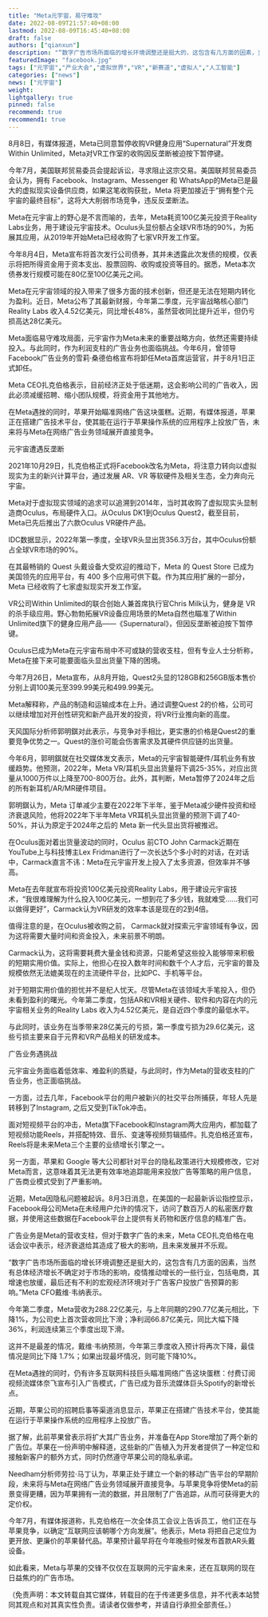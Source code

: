 ```yaml
---
title: "Meta元宇宙，易守难攻"
date: 2022-08-09T21:57:40+08:00
lastmod: 2022-08-09T16:45:40+08:00
draft: false
authors: ["qianxun"]
description: "“数字广告市场所面临的增长环境调整还是挺大的，这包含有几方面的因素，当然有总体经济增长不确定对于市场的影响，疫情推动增长的一些行业，包括电商，其增速也放缓，最后还有不利的宏观经济环境对于广告客户投放广告预算的影响。”Meta CFO戴维·韦纳表示。"
featuredImage: "facebook.jpg"
tags: ["元宇宙","产业大会","虚拟世界","VR","新赛道","虚拟人","人工智能"]
categories: ["news"]
news: ["元宇宙"]
weight: 
lightgallery: true
pinned: false
recommend: true
recommend1: true
---
```


8月8日，有媒体报道，Meta已同意暂停收购VR健身应用“Supernatural”开发商Within Unlimited，Meta对VR工作室的收购因反垄断被迫按下暂停键。

今年7月，美国联邦贸易委员会提起诉讼，寻求阻止这宗交易。美国联邦贸易委员会认为，拥有 Facebook、Instagram、Messenger 和 WhatsApp的Meta已是最大的虚拟现实设备供应商，如果这笔收购获批，Meta 将更加接近于“拥有整个元宇宙的最终目标”，这将大大削弱市场竞争，违反反垄断法。

Meta在元宇宙上的野心是不言而喻的，去年，Meta耗资100亿美元投资于Reality Labs业务，用于建设元宇宙技术。Oculus头显份额占全球VR市场的90%，为拓展其应用，从2019年开始Meta已经收购了七家VR开发工作室。

今年8月4日，Meta宣布将首次发行公司债券，其并未透露此次发债的规模，仅表示将把所得资金用于资本支出、股票回购、收购或投资等目的。据悉，Meta本次债券发行规模可能在80亿至100亿美元之间。

Meta在元宇宙领域的投入带来了很多方面的技术创新，但还是无法在短期内转化为盈利。近日，Meta公布了其最新财报，今年第二季度，元宇宙战略核心部门Reality Labs 收入4.52亿美元，同比增长48%，虽然营收同比提升近半，但仍亏损高达28亿美元。

Meta面临易守难攻局面，元宇宙作为Meta未来的重要战略方向，依然还需要持续投入。与此同时，作为利润支柱的广告业务也面临挑战。今年6月，曾领导Facebook广告业务的雪莉·桑德伯格宣布将卸任Meta首席运营官，并于8月1日正式卸任。

Meta CEO扎克伯格表示，目前经济正处于低迷期，这会影响公司的广告收入，因此必须减缓招聘、缩小团队规模，将资金用于其他地方。

在Meta遇挫的同时，苹果开始瞄准网络广告这块蛋糕。近期，有媒体报道，苹果正在搭建广告技术平台，使其能在运行于苹果操作系统的应用程序上投放广告，未来将与Meta在网络广告业务领域展开直接竞争。

元宇宙遭遇反垄断

2021年10月29日，扎克伯格正式将Facebook改名为Meta，将注意力转向以虚拟现实为主的新兴计算平台，通过发展 AR、VR 等软硬件及相关生态，全力奔向元宇宙。

Meta对于虚拟现实领域的追求可以追溯到2014年，当时其收购了虚拟现实头显制造商Oculus，布局硬件入口。从Oculus DK1到Oculus Quest2，截至目前，Meta已先后推出了六款Oculus VR硬件产品。

IDC数据显示，2022年第一季度，全球VR头显出货356.3万台，其中Oculus份额占全球VR市场的90%。

在其最畅销的 Quest 头戴设备大受欢迎的推动下，Meta 的 Quest Store 已成为美国领先的应用平台，有 400 多个应用可供下载。作为其应用扩展的一部分，Meta 已经收购了七家虚拟现实开发工作室。

VR公司Within Unlimited的联合创始人兼首席执行官Chris Milk认为，健身是 VR 的杀手级应用。野心勃勃拓展VR设备应用场景的Meta自然也瞄准了Within Unlimited旗下的健身应用产品——《Supernatural》，但因反垄断被迫按下暂停键。

Oculus已成为Meta在元宇宙布局中不可或缺的营收支柱，但有专业人士分析称，Meta在接下来可能要面临头显出货量下降的困境。

今年7月26日，Meta宣布，从8月开始，Quest2头显的128GB和256GB版本售价分别上调100美元至399.99美元和499.99美元。

Meta解释称，产品的制造和运输成本在上升。通过调整Quest 2的价格，公司可以继续增加对开创性研究和新产品开发的投资，将VR行业推向新的高度。

天风国际分析师郭明錤对此表示，与竞争对手相比，更实惠的价格是Quest2的重要竞争优势之一。Quest的涨价可能会伤害需求及其硬件供应链的出货量。

今年6月，郭明錤就在社交媒体发文表示，Meta的元宇宙智能硬件/耳机业务有放缓趋势。他预测，2022年，Meta VR/耳机头显出货量将下调25-35%，对应出货量从1000万件以上降至700-800万台。此外，其判断，Meta暂停了2024年之后的所有新耳机/AR/MR硬件项目。

郭明錤认为，Meta 订单减少主要在2022年下半年，鉴于Meta减少硬件投资和经济衰退风险，他将2022年下半年Meta VR耳机头显出货量的预测下调了40-50%，并认为原定于2024年之后的 Meta 新一代头显出货将被推迟。

在Oculus面对着出货量波动的同时，Oculus 前CTO John Carmack近期在YouTube上与科技博主Lex Fridman进行了一次长达5个多小时的对话，在对话中，Carmack直言不讳：Meta在元宇宙开发上投入了太多资源，但效率并不够高。

Meta在去年就宣布将投资100亿美元投资Reality Labs，用于建设元宇宙技术，“我很难理解为什么投入100亿美元，一想到花了多少钱，我就难受......我们可以做得更好”，Carmack认为VR研发的效率本该是现在的2到4倍。

值得注意的是，在Oculus被收购之前， Carmack就对探索元宇宙领域有争议，因为这将需要大量时间和资金投入，未来前景不明朗。

Carmack认为，这将需要耗费大量金钱和资源，只能希望这些投入能够带来积极的短期实用价值。实际上，他担心在投入数年时间和数千个人才后，元宇宙的普及规模依然无法媲美现在的主流硬件平台，比如PC、手机等平台。

对于短期实用价值的担忧并不是杞人忧天。尽管Meta在该领域大手笔投入，但仍未看到盈利的曙光。今年第二季度，包括AR和VR相关硬件、软件和内容在内的元宇宙相关业务的Reality Labs 收入为4.52亿美元，是自近四个季度的最低水平。

与此同时，该业务在当季带来28亿美元的亏损，第一季度亏损为29.6亿美元，这些亏损主要来自于元界和VR产品相关的研发成本。

广告业务遇挑战

元宇宙业务面临着低效率、难盈利的质疑，与此同时，作为Meta的营收支柱的广告业务，也正面临挑战。

一方面，过去几年，Facebook平台的用户被新兴的社交平台所捕获，年轻人先是转移到了Instagram, 之后又受到TikTok冲击。

面对短视频平台的冲击，Meta旗下Facebook和Instagram两大应用内，都加载了短视频功能Reels，并搭配特效、音乐、变速等视频剪辑插件。扎克伯格还宣布，Reels将是未来Meta三个主要的业绩增长引擎之一。

另一方面，苹果和 Google 等大公司都针对平台的隐私政策进行大规模修改，它对Meta而言，这意味着其无法更有效率地追踪能用来投放广告等策略的用户信息，广告商业模式受到了严重影响。

近期，Meta因隐私问题被起诉。8月3日消息，在美国的一起最新诉讼指控显示，Facebook母公司Meta在未经用户允许的情况下，访问了数百万人的私密医疗数据，并使用这些数据在Facebook平台上提供有关药物和医疗信息的精准广告。

广告业务是Meta的营收支柱，但对于数字广告的未来，Meta CEO扎克伯格在电话会议中表示，经济衰退给其造成了极大的影响，且未来发展并不乐观。

“数字广告市场所面临的增长环境调整还是挺大的，这包含有几方面的因素，当然有总体经济增长不确定对于市场的影响，疫情推动增长的一些行业，包括电商，其增速也放缓，最后还有不利的宏观经济环境对于广告客户投放广告预算的影响。”Meta CFO戴维·韦纳表示。

今年第二季度，Meta营收为288.22亿美元，与上年同期的290.77亿美元相比，下降1%，为公司史上首次营收同比下滑；净利润66.87亿美元，同比大幅下降36%，利润连续第三个季度出现下滑。

这并不是最差的情况，戴维·韦纳预测，今年第三季度收入预计将再次下降，最佳情况是同比下降 1.7%；如果出现最坏情况，则可能下降10%。

在Meta遇挫的同时，仍有许多互联网科技巨头瞄准网络广告这块蛋糕：付费订阅视频流媒体奈飞宣布引入广告模式，广告已成为音乐流媒体巨头Spotify的新增长点。

近期，苹果公司的招聘启事等渠道消息显示，苹果正在搭建广告技术平台，使其能在运行于苹果操作系统的应用程序上投放广告。

据了解，此前苹果曾表示将扩大其广告业务，并准备在App Store增加了两个新的广告位。苹果在一份声明中解释道，这些新的广告植入为开发者提供了一种定位和接触新客户的额外方式，同时仍然遵守苹果公司的隐私承诺。

Needham分析师劳拉·马丁认为，苹果正处于建立一个新的移动广告平台的早期阶段，未来将与Meta在网络广告业务领域展开直接竞争。与苹果竞争将使Meta的前景变得更糟，因为苹果拥有一流的数据，并且限制了广告追踪，从而可获得更大的定价权。

今年7月，有媒体报道称，扎克伯格在一次全体员工会议上告诉员工，他们正在与苹果竞争，以确定“互联网应该朝哪个方向发展”。他表示，Meta 将把自己定位为更开放、更廉价的苹果替代品。苹果预计最早将在今年晚些时候发布首款AR头戴设备。

如此看来，Meta与苹果的交锋不仅仅在互联网的元宇宙未来，还在互联网的现在日益焦灼的广告市场。

（免责声明：本文转载自其它媒体，转载目的在于传递更多信息，并不代表本站赞同其观点和对其真实性负责。请读者仅做参考，并请自行承担全部责任。）